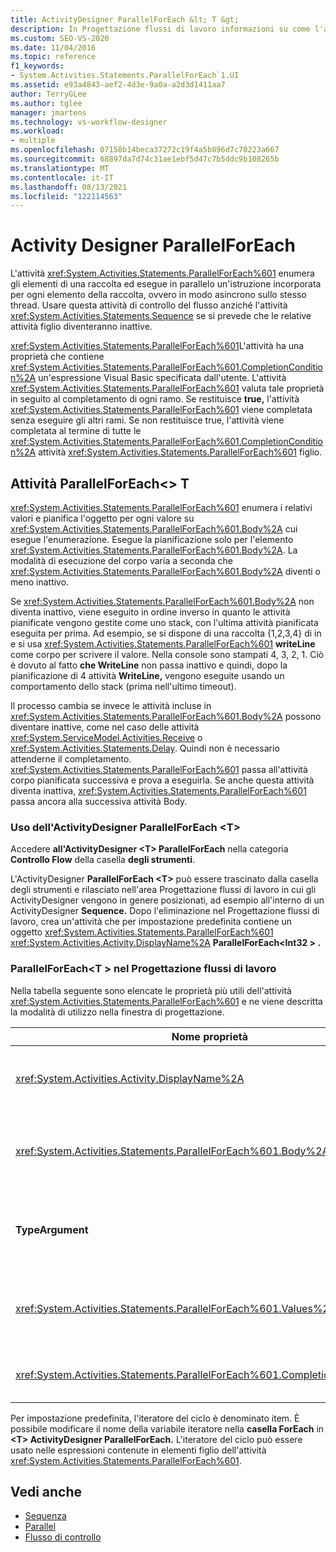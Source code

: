 ```yaml
---
title: ActivityDesigner ParallelForEach &lt; T &gt;
description: In Progettazione flussi di lavoro informazioni su come l'attività ParallelForEach enumera gli elementi di una raccolta ed esegue un'istruzione incorporata per ogni elemento della <T> raccolta in parallelo.
ms.custom: SEO-VS-2020
ms.date: 11/04/2016
ms.topic: reference
f1_keywords:
- System.Activities.Statements.ParallelForEach`1.UI
ms.assetid: e93a4843-aef2-4d3e-9a0a-a2d3d1411aa7
author: TerryGLee
ms.author: tglee
manager: jmartens
ms.technology: vs-workflow-designer
ms.workload:
- multiple
ms.openlocfilehash: 07158b14beca37272c19f4a5b896d7c70223a667
ms.sourcegitcommit: 68897da7d74c31ae1ebf5d47c7b5ddc9b108265b
ms.translationtype: MT
ms.contentlocale: it-IT
ms.lasthandoff: 08/13/2021
ms.locfileid: "122114563"
---
```

# <a name="parallelforeach-activity-designer"></a>Activity Designer ParallelForEach

L'attività <xref:System.Activities.Statements.ParallelForEach%601> enumera gli elementi di una raccolta ed esegue in parallelo un'istruzione incorporata per ogni elemento della raccolta, ovvero in modo asincrono sullo stesso thread. Usare questa attività di controllo del flusso anziché l'attività <xref:System.Activities.Statements.Sequence> se si prevede che le relative attività figlio diventeranno inattive.

<xref:System.Activities.Statements.ParallelForEach%601>L'attività ha una proprietà che contiene <xref:System.Activities.Statements.ParallelForEach%601.CompletionCondition%2A> un'espressione Visual Basic specificata dall'utente. L'attività <xref:System.Activities.Statements.ParallelForEach%601> valuta tale proprietà in seguito al completamento di ogni ramo. Se restituisce **true,** l'attività <xref:System.Activities.Statements.ParallelForEach%601> viene completata senza eseguire gli altri rami. Se non restituisce true, l'attività viene completata al termine di tutte le <xref:System.Activities.Statements.ParallelForEach%601.CompletionCondition%2A> attività  <xref:System.Activities.Statements.ParallelForEach%601> figlio.

## <a name="the-parallelforeacht-activity"></a>Attività ParallelForEach<\> T

<xref:System.Activities.Statements.ParallelForEach%601> enumera i relativi valori e pianifica l'oggetto per ogni valore su <xref:System.Activities.Statements.ParallelForEach%601.Body%2A> cui esegue l'enumerazione. Esegue la pianificazione solo per l'elemento <xref:System.Activities.Statements.ParallelForEach%601.Body%2A>. La modalità di esecuzione del corpo varia a seconda che <xref:System.Activities.Statements.ParallelForEach%601.Body%2A> diventi o meno inattivo.

Se <xref:System.Activities.Statements.ParallelForEach%601.Body%2A> non diventa inattivo, viene eseguito in ordine inverso in quanto le attività pianificate vengono gestite come uno stack, con l'ultima attività pianificata eseguita per prima. Ad esempio, se si dispone di una raccolta {1,2,3,4} di in e si usa <xref:System.Activities.Statements.ParallelForEach%601> **writeLine** come corpo per scrivere il valore. Nella console sono stampati 4, 3, 2, 1. Ciò è dovuto al fatto **che WriteLine** non passa inattivo e quindi, dopo la pianificazione di 4 attività **WriteLine,** vengono eseguite usando un comportamento dello stack (prima nell'ultimo timeout).

Il processo cambia se invece le attività incluse in <xref:System.Activities.Statements.ParallelForEach%601.Body%2A> possono diventare inattive, come nel caso delle attività <xref:System.ServiceModel.Activities.Receive> o <xref:System.Activities.Statements.Delay>. Quindi non è necessario attenderne il completamento. <xref:System.Activities.Statements.ParallelForEach%601> passa all'attività corpo pianificata successiva e prova a eseguirla. Se anche questa attività diventa inattiva, <xref:System.Activities.Statements.ParallelForEach%601> passa ancora alla successiva attività Body.

### <a name="using-the-parallelforeacht-activity-designer"></a>Uso dell'ActivityDesigner ParallelForEach \<T>

Accedere **all'ActivityDesigner \<T> ParallelForEach** nella categoria **Controllo Flow** della casella **degli strumenti**.

L'ActivityDesigner **ParallelForEach \<T>** può essere  trascinato dalla casella degli strumenti e rilasciato nell'area Progettazione flussi di lavoro in cui gli ActivityDesigner vengono in genere posizionati, ad esempio all'interno di un ActivityDesigner **Sequence.** Dopo l'eliminazione nel Progettazione flussi di lavoro, crea un'attività che per impostazione predefinita contiene un oggetto <xref:System.Activities.Statements.ParallelForEach%601> <xref:System.Activities.Activity.DisplayName%2A> **ParallelForEach<Int32 \> .**

### <a name="parallelforeacht-properties-in-the-workflow-designer"></a>ParallelForEach<T \> nel Progettazione flussi di lavoro

Nella tabella seguente sono elencate le proprietà più utili dell'attività <xref:System.Activities.Statements.ParallelForEach%601> e ne viene descritta la modalità di utilizzo nella finestra di progettazione.

|Nome proprietà|Obbligatoria|Utilizzo|
|-|--------------|-|
|<xref:System.Activities.Activity.DisplayName%2A>|Falso|Specifica il nome descrittivo visualizzato nell'intestazione dell'ActivityDesigner. Il valore predefinito è **ParallelForEach \<Int32>**. Il valore può essere modificato facoltativamente nella **griglia** Proprietà o direttamente nell'intestazione di ActivityDesigner.|
|<xref:System.Activities.Statements.ParallelForEach%601.Body%2A>|Falso|Attività da eseguire per ogni elemento della raccolta. Per aggiungere l'attività, rilasciare un'attività dalla casella degli strumenti nella casella Corpo <xref:System.Activities.Statements.ParallelForEach%601.Body%2A> dell'ActivityDesigner **ParallelForEach \<T>** con il testo del suggerimento "Drop Activity  Here".|
|**TypeArgument**|Vero|Tipo degli elementi nella raccolta <xref:System.Activities.Statements.ParallelForEach%601.Values%2A> specificata dal parametro generico *T*. Per impostazione predefinita, **TypeArgument** è impostato su **Int32.** Per modificare il tipo T nell'ActivityDesigner **parallelForEach<\> T,** modificare il valore della casella combinata **TypeArgument** in Griglia delle proprietà.|
|<xref:System.Activities.Statements.ParallelForEach%601.Values%2A>|Vero|Raccolta di elementi da scorrere. Per impostare , digitare un'espressione Visual Basic nella casella Valori <xref:System.Activities.Statements.ParallelForEach%601.Values%2A> dell'ActivityDesigner **ForEach \><T**   nella casella con il testo del  suggerimento "Immettere un'espressione VB" o nella casella Valori della finestra Proprietà.|
|<xref:System.Activities.Statements.ParallelForEach%601.CompletionCondition%2A>||Valutato al termine di ogni iterazione. Se restituisce true, le iterazioni in sospeso pianificate vengono annullate. Se questa proprietà non è impostata, tutte le istruzioni pianificate vengono eseguite fino al completamento.|

Per impostazione predefinita, l'iteratore del ciclo è denominato item. È possibile modificare il nome della variabile iteratore nella **casella ForEach** in **\<T> ActivityDesigner ParallelForEach.** L'iteratore del ciclo può essere usato nelle espressioni contenute in elementi figlio dell'attività <xref:System.Activities.Statements.ParallelForEach%601>.

## <a name="see-also"></a>Vedi anche

- [Sequenza](../workflow-designer/sequence-activity-designer.md)
- [Parallel](../workflow-designer/parallel-activity-designer.md)
- [Flusso di controllo](../workflow-designer/control-flow-activity-designers.md)